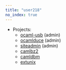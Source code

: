 ```yaml
---
title: "user218"
no_index: true
---
```


* Projects:
  * [ocaml-usb](/projects/ocaml-usb/) (admin)
  * [ocamlduce](/projects/ocamlduce/) (admin)
  * [siteadmin](/projects/siteadmin/) (admin)
  * [camlbz2](/projects/camlbz2/)
  * [camldbm](/projects/camldbm/)
  * [extunix](/projects/extunix/)